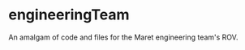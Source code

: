engineeringTeam
===============
An amalgam of code and files for the Maret engineering team's ROV. 
